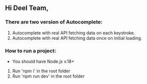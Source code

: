## Hi Deel Team,

### There are two version of Autocomplete:
1. Autocomplete with real API fetching data on each keystroke.
2. Autocomplete with real API fetching data once on initial loading.

### How to run a project:
* You should have Node.js v.18+
1. Run 'npm i' in the root folder
2. Run 'npm run dev' in the root folder